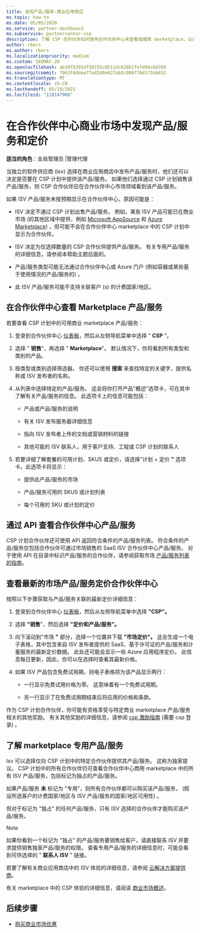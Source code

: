 ```yaml
---
title: 发现产品/服务-商业应用商店
ms.topic: how-to
ms.date: 05/05/2020
ms.service: partner-dashboard
ms.subservice: partnercenter-csp
description: 了解 CSP 合作伙伴如何使用合作伙伴中心来查看或搜索 marketplace，以获取 SaaS 产品/服务的市场，或从独立软件供应商处 (Isv) 的定价。
author: rbars
ms.author: rbars
ms.localizationpriority: medium
ms.custom: SEOMAY.20
ms.openlocfilehash: ab30f8391df58155c8511dc628b1fefd94c8d768
ms.sourcegitcommit: 7063fdddee77ad2d8e627ab3c806f76d173ab652
ms.translationtype: MT
ms.contentlocale: zh-CN
ms.lasthandoff: 05/19/2021
ms.locfileid: "110147966"
---
```

# <a name="discover-offers-and-pricing-in-partner-center-commercial-marketplace"></a>在合作伙伴中心商业市场中发现产品/服务和定价

**适当的角色**：全局管理员 |管理代理

当独立的软件供应商 (Isv) 选择在商业应用商店中发布产品/服务时，他们还可以决定是否要在 CSP 计划中提供该产品/服务。 如果他们选择通过 CSP 计划销售该产品/服务，则 CSP 合作伙伴应在合作伙伴中心市场领域看到该产品/服务。

如果 ISV 产品/服务未按预期显示在合作伙伴中心，原因可能是：

- ISV 决定不通过 CSP 计划出售产品/服务。 例如，某些 ISV 产品可能已在商业市场 (的其他区域中提供，例如 [Microsoft AppSource](https://appsource.microsoft.com/) 和 [Azure Marketplace](https://azuremarketplace.microsoft.com/)) ，但可能不会在合作伙伴中心 marketplace 中的 CSP 计划中显示为合作伙伴。

- ISV 决定为仅选择数量的 CSP 合作伙伴提供产品/服务。 有关专用产品/服务的详细信息，请参阅本帮助主题后面的。

- 产品/服务类型可能无法通过合作伙伴中心或 Azure 门户 (例如容器或某些基于使用情况的产品/服务的) 。

- 此 ISV 产品/服务可能不支持关联客户 (s) 的计费国家/地区。

## <a name="view-marketplace-offers-in-partner-center"></a>在合作伙伴中心查看 Marketplace 产品/服务

若要查看 CSP 计划中的可用商业 marketplace 产品/服务：

1. 登录到合作伙伴中心 [仪表板](https://partner.microsoft.com/dashboard)，然后从左侧导航菜单中选择 " **CSP** "。

2. 选择 " **销售**"，再选择 " **Marketplace**"。 默认情况下，你将看到所有类型和类别的产品。

3. 按类型或类别选择筛选器。 你还可以使用 **搜索** 来查找特定的关键字，提供名称或 ISV 发布者的名称。

4. 从列表中选择特定的产品/服务。 这会将你打开产品"概述"选项卡，可在其中了解有关产品/服务的信息。 此选项卡上的信息可能包括： 

    - 产品或产品/服务的说明

    - 有关 ISV 发布服务器详细信息

    - 指向 ISV 发布者上传的文档或营销材料的链接

    - 其他可能的 ISV 联系人，用于客户支持、工程或 CSP 计划的联系人

5. 若要详细了解套餐的可用计划、SKUS 或定价，请选择"计划 + 定价 **"** 选项卡。此选项卡将显示：

    - 提供此产品/服务的市场

    - 产品/服务可用的 SKUS 或计划列表

    - 每个可用的 SKU 或计划的定价

## <a name="view-marketplace-offers-via-partner-center-apis"></a>通过 API 查看合作伙伴中心产品/服务

CSP 计划合作伙伴还可使用 API 返回符合条件的产品/服务列表。 符合条件的产品/服务仅包括合作伙伴可通过市场销售的 SaaS ISV 合作伙伴中心产品/服务。 对于使用 API 在目录中标识产品/服务的合作伙伴，请参阅获取市场 [产品/服务列表的指南](/partner-center/develop/create-subscription-azure-marketplace-products#get-a-list-of-offers-for-a-market)。

## <a name="view-the-latest-marketplace-offer-pricing-in-partner-center"></a>查看最新的市场产品/服务定价合作伙伴中心

按照以下步骤获取与产品/服务关联的最新定价详细信息：

1. 登录到合作伙伴中心 [仪表板](https://partner.microsoft.com/dashboard)，然后从左侧导航菜单中选择 **"CSP"。**

2. 选择 **"销售**"，然后选择 **"定价和产品/服务"。**

3. 向下滚动到"市场 **"** 部分，选择一个位置并下载 **"市场定价"。** 这会生成一个电子表格，其中包含来自 ISV 发布者提供的 SaaS、基于许可证的产品/服务和计量服务的最新定价数据。 此处还可能会显示一些 Azure 应用程序定价。 此信息每日更新，因此，你可以在选择时查看其最新价格。

4. 如果 ISV 产品包含免费试用期，则电子表格将为该产品显示两行：

    - 一行显示免费试用价格为零。 这意味着有一个免费试用期。

    - 另一行显示了在免费试用期结束后将应用的价格和条款。

作为 CSP 计划合作伙伴，你可能有资格享受与特定商业 marketplace 产品/服务相关的其他奖励。 有关其他奖励的详细信息，请参阅 [csp 激励指南](https://aka.ms/partnerincentives) (需要 csp 登录) 。

## <a name="learn-about-marketplace-exclusive-offers"></a>了解 marketplace 专用产品/服务

Isv 可以选择仅向 CSP 计划中的特定合作伙伴提供其产品/服务。 这称为独家提议。 CSP 计划中的所有合作伙伴仍可查看合作伙伴中心商用 marketplace 中的所有 ISV 产品/服务，包括标记为独占的产品/服务。

如果产品/服务 **未** 标记为 "专用"，则所有合作伙伴都可以购买该产品/服务， (假设所选客户的计费国家/地区与 ISV 产品/服务的国家/地区可用性) 。

但对于标记为 "独占" 的任何产品/服务，只有 ISV 选择的合作伙伴才能购买该产品/服务。

> [!NOTE]
> 如果你看到一个标记为 "独占" 的产品/服务要销售给客户，请直接联系 ISV 并要求提供销售独家产品/服务的权限。 查看专用产品/服务的详细信息时，可能会看到可供选择的 " **联系人 ISV** " 链接。

若要了解有关商业应用商店中的 ISV 体验的详细信息，请参阅 [云解决方案提供商](/azure/marketplace/cloud-solution-providers)。

有关 marketplace 中的 CSP 体验的详细信息，请阅读 [商业市场概述](csp-commercial-marketplace-overview.md)。

## <a name="next-steps"></a>后续步骤

- [购买商业市场优惠](csp-commercial-marketplace-purchase.md)